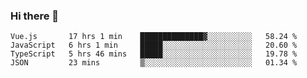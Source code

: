 ### Hi there 👋

<!--
**xin-code/Xin-code** is a ✨ _special_ ✨ repository because its `README.md` (this file) appears on your GitHub profile.

Here are some ideas to get you started:
<!--START_SECTION:waka-->
```text
Vue.js       17 hrs 1 min    ██████████████▓░░░░░░░░░░   58.24 % 
JavaScript   6 hrs 1 min     █████░░░░░░░░░░░░░░░░░░░░   20.60 % 
TypeScript   5 hrs 46 mins   █████░░░░░░░░░░░░░░░░░░░░   19.78 % 
JSON         23 mins         ▒░░░░░░░░░░░░░░░░░░░░░░░░   01.34 % 
```
<!--END_SECTION:waka-->
